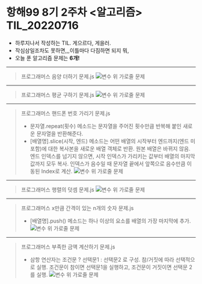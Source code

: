 # 항해99 8기 2주차 <알고리즘> TIL_20220716 #
* 하루지나서 작성하는 TIL. 게으르다, 게을러.
* 작심삼일조차도 못하면,,,이틀마다 다짐하면 되지 뭐,
* 오늘 푼 알고리즘 문제는 **6개!** 
----------------------------------------------------------------------------------------------------
> 프로그래머스 음양 더하기 문제.js
![변수 위 가로줄 문제](https://user-images.githubusercontent.com/109029407/179265085-7349b69c-3b91-444c-8357-f8e4cced87bd.png)
----------------------------------------------------------------------------------------------------
> 프로그래머스 평균 구하기 문제.js
![변수 위 가로줄 문제](https://user-images.githubusercontent.com/109029407/179265085-7349b69c-3b91-444c-8357-f8e4cced87bd.png)
----------------------------------------------------------------------------------------------------
> 프로그래머스 핸드폰 번호 가리기 문제.js
>   * 문자열.repeat(횟수) 메소드는 문자열을 주어진 횟수만큼 반복해 붙인 새로운 문자열을 반환해준다.
>   * [배열명].slice(시작, 엔드) 메소드는 어떤 배열의 시작부터 엔드까지(엔드 미포함)에 대한 복사본을 새로운 배열 객체로 반환. 원본 배열은 바뀌지 않음.
>   엔드 인덱스를 넘기지 않으면, 시작 인덱스가 가리키는 값부터 배열의 마지막 값까지 모두 복사. 인덱스가 음수일 때 문자열 끝에서 앞쪽으로 음수만큼 이동된 Index로 계산.
![변수 위 가로줄 문제](https://user-images.githubusercontent.com/109029407/179265085-7349b69c-3b91-444c-8357-f8e4cced87bd.png)
----------------------------------------------------------------------------------------------------
> 프로그래머스 행렬의 덧셈 문제.js
![변수 위 가로줄 문제](https://user-images.githubusercontent.com/109029407/179265085-7349b69c-3b91-444c-8357-f8e4cced87bd.png)
----------------------------------------------------------------------------------------------------
> 프로그래머스 x만큼 간격이 있는 n개의 숫자 문제.js
>   * [배열명].push() 메소드는 하나 이상의 요소를 배열의 가장 마지막에 추가.
![변수 위 가로줄 문제](https://user-images.githubusercontent.com/109029407/179265085-7349b69c-3b91-444c-8357-f8e4cced87bd.png)
----------------------------------------------------------------------------------------------------
> 프로그래머스 부족한 금액 계산하기 문제.js
>   * 삼항 연산자는 조건문 ? 선택문1 : 선택문2 로 구성. 참/거짓에 따라 선택적으로 실행. 조건문이 참이면 선택문1을 실행하고, 조건문이 거짓이면 선택문 2를 실행.
![변수 위 가로줄 문제](https://user-images.githubusercontent.com/109029407/179265085-7349b69c-3b91-444c-8357-f8e4cced87bd.png)

